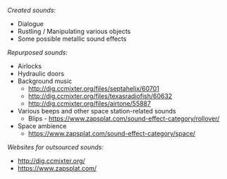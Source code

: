_Created sounds:_

- Dialogue
- Rustling / Manipulating various objects
- Some possible metallic sound effects

_Repurposed sounds:_

- Airlocks
- Hydraulic doors
- Background music
  - http://dig.ccmixter.org/files/septahelix/60701
  - http://dig.ccmixter.org/files/texasradiofish/60632
  - http://dig.ccmixter.org/files/airtone/55887
- Various beeps and other space station-related sounds
  - Blips - https://www.zapsplat.com/sound-effect-category/rollover/
- Space ambience
  - https://www.zapsplat.com/sound-effect-category/space/

_Websites for outsourced sounds:_

- http://dig.ccmixter.org/
- https://www.zapsplat.com/
